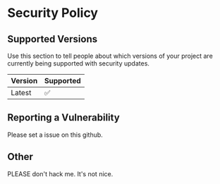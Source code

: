 # Security Policy

## Supported Versions

Use this section to tell people about which versions of your project are
currently being supported with security updates.

| Version | Supported          |
| ------- | ------------------ |
| Latest  | :white_check_mark: |


## Reporting a Vulnerability

Please set a issue on this github. 

## Other
PLEASE don't hack me. It's not nice.
